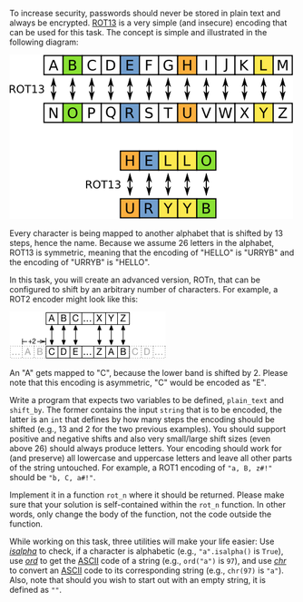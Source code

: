 To increase security, passwords should never be stored in plain text and always be encrypted.
[ROT13](https://en.wikipedia.org/wiki/ROT13) is a very simple (and insecure) encoding that can
be used for this task. The concept is simple and illustrated in the following diagram:

![rot13](resource/rot13.png "rot13")

Every character is being mapped to another alphabet that is shifted by
13 steps, hence the name. Because we assume 26 letters in the alphabet, ROT13 is symmetric,
meaning that the encoding of "HELLO" is "URRYB" and the encoding of "URRYB" is "HELLO".

In this task, you will create an advanced version, ROTn, that can be configured to shift by
an arbitrary number of characters. For example, a ROT2 encoder might look like this:

![rot2](resource/rot2.png "rot2")

An "A" gets mapped to "C", because the lower band is shifted by 2. Please note that this
encoding is asymmetric, "C" would be encoded as "E".

Write a program that expects two variables to be defined, `plain_text` and `shift_by`. The
former contains the input `string` that is to be encoded, the latter is an `int` that defines
by how many steps the encoding should be shifted (e.g., 13 and 2 for the two previous
examples). You should support positive and negative shifts and also very small/large
shift sizes (even above 26) should always produce letters. Your encoding should work for (and preserve) all
lowercase and uppercase letters and leave all other parts of the string untouched. For example,
a ROT1 encoding of `"a, B, z#!"` should be `"b, C, a#!"`.

Implement it in a function `rot_n` where it should be returned. Please make sure that your solution
is self-contained within the `rot_n` function. In other words, only change the body of the function,
not the code outside the function.

While working on this task, three utilities will make your life easier: Use [*isalpha*][isalpha] to
check, if a character is alphabetic (e.g., `"a".isalpha()` is `True`), use [*ord*][ord] to get
the [ASCII][wikipedia-ascii] code of a string (e.g., `ord("a")` is `97`), and use *[chr][chr]* to
convert an [ASCII][wikipedia-ascii] code to its corresponding string (e.g., `chr(97)` is
`"a"`). Also, note that should you wish to start out with an empty string, it is defined as `""`.

[isalpha]: https://docs.python.org/3.8/library/stdtypes.html#str.isalpha
[ord]: https://docs.python.org/3.8/library/functions.html?highlight=ord#ord
[chr]: https://docs.python.org/3.8/library/functions.html?highlight=ord#chr
[wikipedia-ascii]: https://en.wikipedia.org/wiki/ASCII

